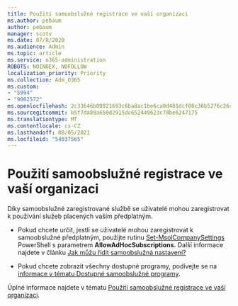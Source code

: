 ```yaml
---
title: Použití samoobslužné registrace ve vaší organizaci
ms.author: pebaum
author: pebaum
manager: scotv
ms.date: 07/8/2020
ms.audience: Admin
ms.topic: article
ms.service: o365-administration
ROBOTS: NOINDEX, NOFOLLOW
localization_priority: Priority
ms.collection: Adm_O365
ms.custom:
- "5994"
- "9002572"
ms.openlocfilehash: 2c33646b80821693c6ba8ac1be6ca0d481dcf08c36b5276c26c332356a250c4c
ms.sourcegitcommit: b5f7da89a650d2915dc652449623c78be6247175
ms.translationtype: MT
ms.contentlocale: cs-CZ
ms.lasthandoff: 08/05/2021
ms.locfileid: "54037565"
---
```

# <a name="using-self-service-sign-up-in-your-organization"></a>Použití samoobslužné registrace ve vaší organizaci

Díky samoobslužné zaregistrované službě se uživatelé mohou zaregistrovat k používání služeb placených vaším předplatným.

- Pokud chcete určit, jestli se uživatelé mohou zaregistrovat k samoobslužné předplatným, použijte rutinu [Set-MsolCompanySettings](https://docs.microsoft.com/powershell/module/msonline/set-msolcompanysettings?view=azureadps-1.0) PowerShell s parametrem **AllowAdHocSubscriptions.** Další informace najdete v článku [Jak můžu řídit samoobslužná nastavení?](https://docs.microsoft.com/microsoft-365/commerce/subscriptions/self-service-purchase-faq?view=o365-worldwide)

- Pokud chcete zobrazit všechny dostupné programy, podívejte se na [informace v tématu Dostupné samoobslužné programy](https://docs.microsoft.com/microsoft-365/admin/misc/self-service-sign-up?view=o365-worldwide#available-self-service-programs).

Úplné informace najdete v tématu [Použití samoobslužné registrace ve vaší organizaci](https://docs.microsoft.com/microsoft-365/admin/misc/self-service-sign-up?view=o365-worldwide).